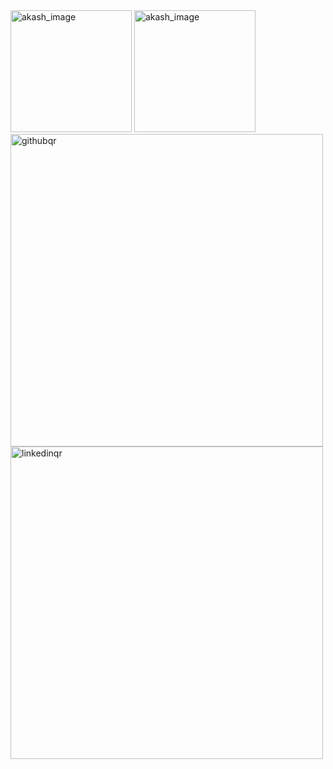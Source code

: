 <img width="194" height="195" alt="akash_image" src="https://github.com/user-attachments/assets/8fe2401e-c09d-4d5c-af24-39604ffa22b5" />
<img width="194" height="195" alt="akash_image" src="https://github.com/user-attachments/assets/e33292b2-0b32-421a-9452-97e20f9624c1" />
<img width="500" height="500" alt="githubqr" src="https://github.com/user-attachments/assets/b8462138-7717-4e5d-a940-c8ba59ce828f" />
<img width="500" height="500" alt="linkedinqr" src="https://github.com/user-attachments/assets/4bcfefea-317e-44ae-ba63-5bdd0b30bbcf" />


